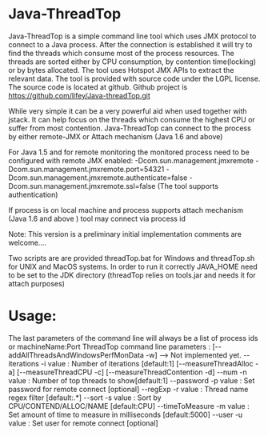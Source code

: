 Java-ThreadTop
==============

Java-ThreadTop is a simple command line tool which uses JMX protocol to connect to a Java process.
After the connection is established it will try to find the threads which consume most of the process resources.
The threads are sorted either by CPU consumption, by contention time(locking) or by bytes allocated. The tool uses Hotspot JMX APIs to extract the relevant data. 
The tool is provided with source code under the LGPL license. 
The source code is located at github. Github project is https://github.com/lifey/Java-threadTop.git  

While very simple it can be a very powerful aid when used together with jstack. It can help focus on the threads which consume the highest CPU or suffer from most contention.
Java-ThreadTop can connect to the process by either remote-JMX or Attach mechanism (Java 1.6 and above)

For Java 1.5 and for remote monitoring the monitored process need to be configured with remote JMX enabled:
   -Dcom.sun.management.jmxremote
   -Dcom.sun.management.jmxremote.port=54321
   -Dcom.sun.management.jmxremote.authenticate=false
   -Dcom.sun.management.jmxremote.ssl=false
(The tool supports authentication)

If process is on local machine and process supports attach mechanism (Java 1.6 and above ) tool may connect via process id

Note: This version is a preliminary initial implementation comments are welcome....

Two scripts are are provided threadTop.bat for Windows and threadTop.sh for UNIX and MacOS systems. In order to run it correctly JAVA_HOME need to be set to the JDK directory (threadTop relies on tools.jar and needs it for attach purposes)

Usage:
=====
The last parameters of the command line will always be a list of process ids or machineName:Port
ThreadTop command line parameters :
 [--addAllThreadsAndWindowsPerfMonData -w]  --> Not implemented yet.
 --iterations -i value : Number of iterations [default:1]
 [--measureThreadAlloc -a]
 [--measureThreadCPU -c]
 [--measureThreadContention -d]
 --num -n value : Number of top threads to show[default:1]
 --password -p value : Set password for remote connect [optional]
 --regExp -r value : Thread name regex filter [default:.*]
 --sort -s value : Sort by CPU/CONTEND/ALLOC/NAME [default:CPU]
 --timeToMeasure -m value : Set amount of time to measure in milliseconds [default:5000]
 --user -u value : Set user for remote connect [optional]

